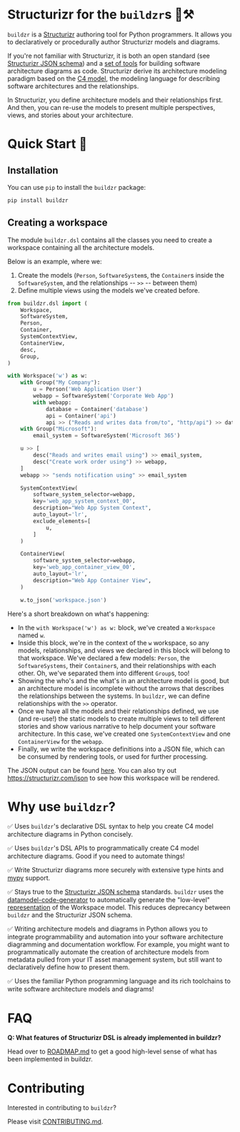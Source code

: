 # Structurizr for the `buildzr`s 🧱⚒️

`buildzr` is a [Structurizr](https://structurizr.com/) authoring tool for Python programmers. It allows you to declaratively or procedurally author Structurizr models and diagrams.

If you're not familiar with Structurizr, it is both an open standard (see [Structurizr JSON schema](https://github.com/structurizr/json)) and a [set of tools](https://docs.structurizr.com/usage) for building software architecture diagrams as code. Structurizr derive its architecture modeling paradigm based on the [C4 model](https://c4model.com/), the modeling language for describing software architectures and the relationships.

In Structurizr, you define architecture models and their relationships first. And then, you can re-use the models to present multiple perspectives, views, and stories about your architecture.

# Quick Start 🚀

## Installation

You can use `pip` to install the `buildzr` package:

```bash
pip install buildzr
```

## Creating a workspace

The module `buildzr.dsl` contains all the classes you need to create a workspace containing all the architecture models.

Below is an example, where we:
1. Create the models (`Person`, `SoftwareSystem`s, the `Container`s inside the `SoftwareSystem`, and the relationships -- `>>` -- between them)
2. Define multiple views using the models we've created before.

```python
from buildzr.dsl import (
    Workspace,
    SoftwareSystem,
    Person,
    Container,
    SystemContextView,
    ContainerView,
    desc,
    Group,
)

with Workspace('w') as w:
    with Group("My Company"):
        u = Person('Web Application User')
        webapp = SoftwareSystem('Corporate Web App')
        with webapp:
            database = Container('database')
            api = Container('api')
            api >> ("Reads and writes data from/to", "http/api") >> database
    with Group("Microsoft"):
        email_system = SoftwareSystem('Microsoft 365')

    u >> [
        desc("Reads and writes email using") >> email_system,
        desc("Create work order using") >> webapp,
    ]
    webapp >> "sends notification using" >> email_system

    SystemContextView(
        software_system_selector=webapp,
        key='web_app_system_context_00',
        description="Web App System Context",
        auto_layout='lr',
        exclude_elements=[
            u,
        ]
    )

    ContainerView(
        software_system_selector=webapp,
        key='web_app_container_view_00',
        auto_layout='lr',
        description="Web App Container View",
    )

    w.to_json('workspace.json')
```

Here's a short breakdown on what's happening:
- In the `with Workspace('w') as w:` block, we've created a `Workspace` named `w`.
- Inside this block, we're in the context of the `w` workspace, so any models, relationships, and views we declared in this block will belong to that workspace. We've declared a few models: `Person`, the `SoftwareSystems`, their `Container`s, and their relationships with each other. Oh, we've separated them into different `Group`s, too!
- Showing the who's and the what's in an architecture model is good, but an architecture model is incomplete without the arrows that describes the relationships between the systems. In `buildzr`, we can define relationships with the `>>` operator.
- Once we have all the models and their relationships defined, we use (and re-use!) the static models to create multiple views to tell different stories and show various narrative to help document your software architecture. In this case, we've created one `SystemContextView` and one `ContainerView` for the `webapp`.
- Finally, we write the workspace definitions into a JSON file, which can be consumed by rendering tools, or used for further processing.

The JSON output can be found [here](examples/system_context_and_container_view.json). You can also try out https://structurizr.com/json to see how this workspace will be rendered.

# Why use `buildzr`?

✅ Uses `buildzr`'s declarative DSL syntax to help you create C4 model architecture diagrams in Python concisely.

✅ Uses `buildzr`'s DSL APIs to programmatically create C4 model architecture diagrams. Good if you need to automate things!

✅ Write Structurizr diagrams more securely with extensive type hints and [mypy](https://mypy-lang.org) support.

✅ Stays true to the [Structurizr JSON schema](https://mypy-lang.org/) standards. `buildzr` uses the [datamodel-code-generator](https://github.com/koxudaxi/datamodel-code-generator) to automatically generate the "low-level" [representation](buildzr/models/models.py) of the Workspace model. This reduces deprecancy between `buildzr` and the Structurizr JSON schema.

✅ Writing architecture models and diagrams in Python allows you to integrate programmability and automation into your software architecture diagramming and documentation workflow. For example, you might want to programmatically automate the creation of architecture models from metadata pulled from your IT asset management system, but still want to declaratively define how to present them.

✅ Uses the familiar Python programming language and its rich toolchains to write software architecture models and diagrams!

# FAQ

**Q: What features of Structurizr DSL is already implemented in buildzr?**

Head over to [ROADMAP.md](./ROADMAP.md) to get a good high-level sense of what has been implemented in buildzr.

# Contributing

Interested in contributing to `buildzr`?

Please visit [CONTRIBUTING.md](CONTRIBUTING.md).